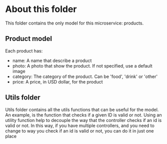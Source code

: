 # About this folder

This folder contains the only model for this microservice: products.

## Product model

Each product has:
- name: A name that describe a product
- photo: A photo that show the product. If not specified, use a default image
- category: The category of the product. Can be 'food', 'drink' or 'other'
- price: A price, in USD dollar, for the product

## Utils folder

Utils folder contains all the utils functions that can be useful for the model. An example, is the function that checks if a given ID is valid or not. Using an utility function help to decouple the way that the controller checks if an id is valid or not.
In this way, if you have multiple controllers, and you need to change to way you check if an id is valid or not, you can do it in just one place